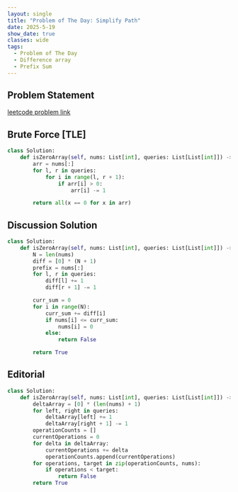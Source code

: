 ```yaml
---
layout: single
title: "Problem of The Day: Simplify Path"
date: 2025-5-19
show_date: true
classes: wide
tags:
  - Problem of The Day
  - Difference array
  - Prefix Sum
---
```


## Problem Statement

[leetcode problem link](https://leetcode.com/problems/zero-array-transformation-i/description/?envType=daily-question&envId=2025-05-20)

## Brute Force [TLE]

```python
class Solution:
    def isZeroArray(self, nums: List[int], queries: List[List[int]]) -> bool:
        arr = nums[:]
        for l, r in queries:
            for i in range(l, r + 1):
                if arr[i] > 0:
                    arr[i] -= 1

        return all(x == 0 for x in arr)
```

## Discussion Solution

```python
class Solution:
    def isZeroArray(self, nums: List[int], queries: List[List[int]]) -> bool:
        N = len(nums)
        diff = [0] * (N + 1)
        prefix = nums[:]
        for l, r in queries:
            diff[l] += 1
            diff[r + 1] -= 1

        curr_sum = 0
        for i in range(N):
            curr_sum += diff[i]
            if nums[i] <= curr_sum:
                nums[i] = 0
            else:
                return False

        return True

```

## Editorial

```python
class Solution:
    def isZeroArray(self, nums: List[int], queries: List[List[int]]) -> bool:
        deltaArray = [0] * (len(nums) + 1)
        for left, right in queries:
            deltaArray[left] += 1
            deltaArray[right + 1] -= 1
        operationCounts = []
        currentOperations = 0
        for delta in deltaArray:
            currentOperations += delta
            operationCounts.append(currentOperations)
        for operations, target in zip(operationCounts, nums):
            if operations < target:
                return False
        return True
```
